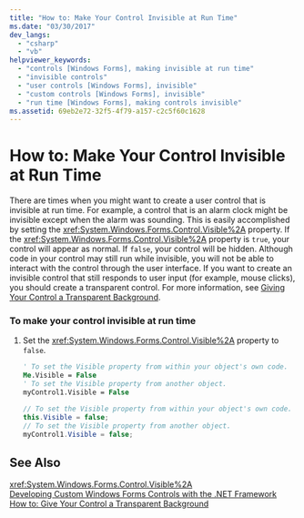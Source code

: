 ```yaml
---
title: "How to: Make Your Control Invisible at Run Time"
ms.date: "03/30/2017"
dev_langs: 
  - "csharp"
  - "vb"
helpviewer_keywords: 
  - "controls [Windows Forms], making invisible at run time"
  - "invisible controls"
  - "user controls [Windows Forms], invisible"
  - "custom controls [Windows Forms], invisible"
  - "run time [Windows Forms], making controls invisible"
ms.assetid: 69eb2e72-32f5-4f79-a157-c2c5f60c1628
---
```

# How to: Make Your Control Invisible at Run Time
There are times when you might want to create a user control that is invisible at run time. For example, a control that is an alarm clock might be invisible except when the alarm was sounding. This is easily accomplished by setting the <xref:System.Windows.Forms.Control.Visible%2A> property. If the <xref:System.Windows.Forms.Control.Visible%2A> property is `true`, your control will appear as normal. If `false`, your control will be hidden. Although code in your control may still run while invisible, you will not be able to interact with the control through the user interface. If you want to create an invisible control that still responds to user input (for example, mouse clicks), you should create a transparent control. For more information, see [Giving Your Control a Transparent Background](../../../../docs/framework/winforms/controls/how-to-give-your-control-a-transparent-background.md).  
  
### To make your control invisible at run time  
  
1. Set the <xref:System.Windows.Forms.Control.Visible%2A> property to `false`.  
  
   ```vb  
   ' To set the Visible property from within your object's own code.  
   Me.Visible = False  
   ' To set the Visible property from another object.  
   myControl1.Visible = False  
   ```  
  
   ```csharp  
   // To set the Visible property from within your object's own code.  
   this.Visible = false;  
   // To set the Visible property from another object.  
   myControl1.Visible = false;  
   ```  
  
## See Also  
 <xref:System.Windows.Forms.Control.Visible%2A>  
 [Developing Custom Windows Forms Controls with the .NET Framework](../../../../docs/framework/winforms/controls/developing-custom-windows-forms-controls.md)  
 [How to: Give Your Control a Transparent Background](../../../../docs/framework/winforms/controls/how-to-give-your-control-a-transparent-background.md)
